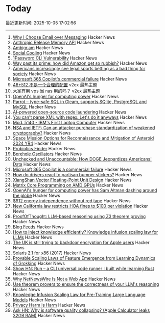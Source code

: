 # Today

最近更新时间: 2025-10-05 17:02:56

--- 
1. [Why I Choose Email over Messaging](https://www.spinellis.gr/blog/20250926/?li) Hacker News
2. [Anthropic Release Memory API](https://www.anthropic.com/news/context-management) Hacker News
3. [Ambigr.am](https://ambigr.am/hall-of-fame) Hacker News
4. [Social Cooling](https://www.socialcooling.com/) Hacker News
5. [1Password CLI Vulnerability](https://codeberg.org/manchicken/1password-cli-vuln-disclosure) Hacker News
6. [Way past its prime: how did Amazon get so rubbish?](https://www.theguardian.com/technology/2025/oct/05/way-past-its-prime-how-did-amazon-get-so-rubbish) Hacker News
7. [Americans increasingly see legal sports betting as a bad thing for society](https://www.pewresearch.org/short-reads/2025/10/02/americans-increasingly-see-legal-sports-betting-as-a-bad-thing-for-society-and-sports/) Hacker News
8. [Microsoft 365 Copilot's commercial failure](https://www.perspectives.plus/p/microsoft-365-copilot-commercial-failure) Hacker News
9. [48+512 不是一个合理的配置](https://www.v2ex.com/t/1163378) v2ex 最热主题
10. [大家有用 vps 当 nas 用的吗？](https://www.v2ex.com/t/1163377) v2ex 最热主题
11. [OpenAI's hunger for computing power](https://www.wsj.com/tech/ai/openai-sam-altman-asia-middle-east-7b660809) Hacker News
12. [Parrot – type-safe SQL in Gleam, supports SQlite, PostgreSQL and MySQL](https://github.com/daniellionel01/parrot) Hacker News
13. [AI-powered open-source code laundering](https://github.com/SudoMaker/rEFui/blob/main/HALL_OF_SHAME.md) Hacker News
14. [You can't parse XML with regex. Let's do it anyways](https://sdomi.pl/weblog/26-nobody-here-is-free-of-sin/) Hacker News
15. [Mod. 5140 - IBM's First Laptop Computer](https://richardsapperdesign.com/products/mod-5140/) Hacker News
16. [NSA and IETF: Can an attacker purchase standardization of weakened cryptography?](https://blog.cr.yp.to/20251004-weakened.html) Hacker News
17. [Space Mission Options for Reconnaissance and Mitigation of Asteroid 2024 YR4](https://arxiv.org/abs/2509.12351) Hacker News
18. [Probiotics Finder](https://www.probioticfinder.org/) Hacker News
19. [Borehole Oscillators](https://www.gregegan.net/SCIENCE/Borehole/Borehole.html) Hacker News
20. [Unchecked and Unaccountable: How DOGE Jeopardizes Americans' Data](https://www.hsgac.senate.gov/media/dems/peters-report-finds-that-doge-continues-to-operate-unchecked-likely-violating-federal-privacy-and-security-laws-and-putting-the-safety-of-americans-personal-information-in-danger/) Hacker News
21. [Microsoft 365 Copilot is a commercial failure](https://www.perspectives.plus/p/microsoft-365-copilot-commercial-failure) Hacker News
22. [How do drivers react to partisan bumper stickers?](https://www.frontiersin.org/articles/10.3389/fpos.2025.1617785) Hacker News
23. [XiangShan Vector Floating-Point Unit Design](https://docs.xiangshan.cc/projects/design/en/latest/backend/VFPU/) Hacker News
24. [Matrix Core Programming on AMD GPUs](https://salykova.github.io/matrix-cores-cdna) Hacker News
25. [OpenAI's hunger for computing power has Sam Altman dashing around the globe](https://www.wsj.com/tech/ai/openai-sam-altman-asia-middle-east-7b660809) Hacker News
26. [$912 energy independence without red tape](https://sunboxlabs.com/) Hacker News
27. [New California law restricts HOA fines to $100 per violation](https://calmatters.org/politics/2025/10/california-hoas-fines-capped/) Hacker News
28. [ProofOfThought: LLM-based reasoning using Z3 theorem proving](https://github.com/DebarghaG/proofofthought) Hacker News
29. [Blog Feeds](https://blogfeeds.net) Hacker News
30. [How to inject knowledge efficiently? Knowledge infusion scaling law for LLMs](https://arxiv.org/abs/2509.19371) Hacker News
31. [The UK is still trying to backdoor encryption for Apple users](https://www.eff.org/deeplinks/2025/10/uk-still-trying-backdoor-encryption-apple-users) Hacker News
32. [Solaris 2.1 for x86 (2017)](https://www.os2museum.com/wp/pc-unix-history/solaris-2-1-for-x86/) Hacker News
33. [Provable Scaling Laws of Feature Emergence from Learning Dynamics of Grokking](https://arxiv.org/abs/2509.21519) Hacker News
34. [Show HN: Run – a CLI universal code runner I built while learning Rust](https://github.com/Esubaalew/run) Hacker News
35. [Why NetNewsWire Is Not a Web App](https://inessential.com/2025/10/04/why-netnewswire-is-not-web-app.html) Hacker News
36. [Use theorem provers to ensure the correctness of your LLM's reasoning](https://github.com/DebarghaG/proofofthought) Hacker News
37. [Knowledge Infusion Scaling Law for Pre-Training Large Language Models](https://arxiv.org/abs/2509.19371) Hacker News
38. [Privacy Harm Is Harm](https://www.eff.org/deeplinks/2025/10/privacy-harm-harm) Hacker News
39. [Ask HN: Why is software quality collapsing? (Apple Calculator leaks 32GB RAM)](https://news.ycombinator.com/item?id=45474346) Hacker News
